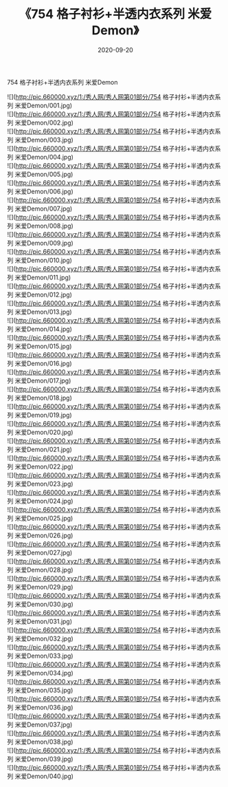 ﻿---
layout: post
title:  《754 格子衬衫+半透内衣系列 米爱Demon》
date:   2020-09-20
img: http://pic.660000.xyz/1:/秀人网/秀人网第01部分/754 格子衬衫+半透内衣系列 米爱Demon/000.jpg
categories: [美女, 清纯, 唯美]
---

754 格子衬衫+半透内衣系列 米爱Demon

  ![](http://pic.660000.xyz/1:/秀人网/秀人网第01部分/754 格子衬衫+半透内衣系列 米爱Demon/001.jpg) <br> ![](http://pic.660000.xyz/1:/秀人网/秀人网第01部分/754 格子衬衫+半透内衣系列 米爱Demon/002.jpg) <br> ![](http://pic.660000.xyz/1:/秀人网/秀人网第01部分/754 格子衬衫+半透内衣系列 米爱Demon/003.jpg) <br> ![](http://pic.660000.xyz/1:/秀人网/秀人网第01部分/754 格子衬衫+半透内衣系列 米爱Demon/004.jpg) <br> ![](http://pic.660000.xyz/1:/秀人网/秀人网第01部分/754 格子衬衫+半透内衣系列 米爱Demon/005.jpg) <br> ![](http://pic.660000.xyz/1:/秀人网/秀人网第01部分/754 格子衬衫+半透内衣系列 米爱Demon/006.jpg) <br> ![](http://pic.660000.xyz/1:/秀人网/秀人网第01部分/754 格子衬衫+半透内衣系列 米爱Demon/007.jpg) <br> ![](http://pic.660000.xyz/1:/秀人网/秀人网第01部分/754 格子衬衫+半透内衣系列 米爱Demon/008.jpg) <br> ![](http://pic.660000.xyz/1:/秀人网/秀人网第01部分/754 格子衬衫+半透内衣系列 米爱Demon/009.jpg) <br> ![](http://pic.660000.xyz/1:/秀人网/秀人网第01部分/754 格子衬衫+半透内衣系列 米爱Demon/010.jpg) <br> ![](http://pic.660000.xyz/1:/秀人网/秀人网第01部分/754 格子衬衫+半透内衣系列 米爱Demon/011.jpg) <br> ![](http://pic.660000.xyz/1:/秀人网/秀人网第01部分/754 格子衬衫+半透内衣系列 米爱Demon/012.jpg) <br> ![](http://pic.660000.xyz/1:/秀人网/秀人网第01部分/754 格子衬衫+半透内衣系列 米爱Demon/013.jpg) <br> ![](http://pic.660000.xyz/1:/秀人网/秀人网第01部分/754 格子衬衫+半透内衣系列 米爱Demon/014.jpg) <br> ![](http://pic.660000.xyz/1:/秀人网/秀人网第01部分/754 格子衬衫+半透内衣系列 米爱Demon/015.jpg) <br> ![](http://pic.660000.xyz/1:/秀人网/秀人网第01部分/754 格子衬衫+半透内衣系列 米爱Demon/016.jpg) <br> ![](http://pic.660000.xyz/1:/秀人网/秀人网第01部分/754 格子衬衫+半透内衣系列 米爱Demon/017.jpg) <br> ![](http://pic.660000.xyz/1:/秀人网/秀人网第01部分/754 格子衬衫+半透内衣系列 米爱Demon/018.jpg) <br> ![](http://pic.660000.xyz/1:/秀人网/秀人网第01部分/754 格子衬衫+半透内衣系列 米爱Demon/019.jpg) <br> ![](http://pic.660000.xyz/1:/秀人网/秀人网第01部分/754 格子衬衫+半透内衣系列 米爱Demon/020.jpg) <br> ![](http://pic.660000.xyz/1:/秀人网/秀人网第01部分/754 格子衬衫+半透内衣系列 米爱Demon/021.jpg) <br> ![](http://pic.660000.xyz/1:/秀人网/秀人网第01部分/754 格子衬衫+半透内衣系列 米爱Demon/022.jpg) <br> ![](http://pic.660000.xyz/1:/秀人网/秀人网第01部分/754 格子衬衫+半透内衣系列 米爱Demon/023.jpg) <br> ![](http://pic.660000.xyz/1:/秀人网/秀人网第01部分/754 格子衬衫+半透内衣系列 米爱Demon/024.jpg) <br> ![](http://pic.660000.xyz/1:/秀人网/秀人网第01部分/754 格子衬衫+半透内衣系列 米爱Demon/025.jpg) <br> ![](http://pic.660000.xyz/1:/秀人网/秀人网第01部分/754 格子衬衫+半透内衣系列 米爱Demon/026.jpg) <br> ![](http://pic.660000.xyz/1:/秀人网/秀人网第01部分/754 格子衬衫+半透内衣系列 米爱Demon/027.jpg) <br> ![](http://pic.660000.xyz/1:/秀人网/秀人网第01部分/754 格子衬衫+半透内衣系列 米爱Demon/028.jpg) <br> ![](http://pic.660000.xyz/1:/秀人网/秀人网第01部分/754 格子衬衫+半透内衣系列 米爱Demon/029.jpg) <br> ![](http://pic.660000.xyz/1:/秀人网/秀人网第01部分/754 格子衬衫+半透内衣系列 米爱Demon/030.jpg) <br> ![](http://pic.660000.xyz/1:/秀人网/秀人网第01部分/754 格子衬衫+半透内衣系列 米爱Demon/031.jpg) <br> ![](http://pic.660000.xyz/1:/秀人网/秀人网第01部分/754 格子衬衫+半透内衣系列 米爱Demon/032.jpg) <br> ![](http://pic.660000.xyz/1:/秀人网/秀人网第01部分/754 格子衬衫+半透内衣系列 米爱Demon/033.jpg) <br> ![](http://pic.660000.xyz/1:/秀人网/秀人网第01部分/754 格子衬衫+半透内衣系列 米爱Demon/034.jpg) <br> ![](http://pic.660000.xyz/1:/秀人网/秀人网第01部分/754 格子衬衫+半透内衣系列 米爱Demon/035.jpg) <br> ![](http://pic.660000.xyz/1:/秀人网/秀人网第01部分/754 格子衬衫+半透内衣系列 米爱Demon/036.jpg) <br> ![](http://pic.660000.xyz/1:/秀人网/秀人网第01部分/754 格子衬衫+半透内衣系列 米爱Demon/037.jpg) <br> ![](http://pic.660000.xyz/1:/秀人网/秀人网第01部分/754 格子衬衫+半透内衣系列 米爱Demon/038.jpg) <br> ![](http://pic.660000.xyz/1:/秀人网/秀人网第01部分/754 格子衬衫+半透内衣系列 米爱Demon/039.jpg) <br> ![](http://pic.660000.xyz/1:/秀人网/秀人网第01部分/754 格子衬衫+半透内衣系列 米爱Demon/040.jpg) <br>